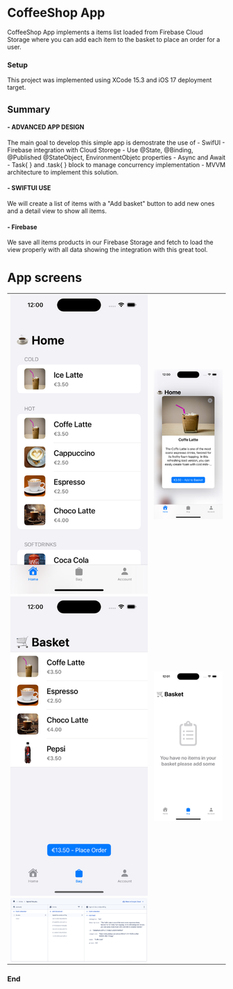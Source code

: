 # CoffeeShop App

 CoffeeShop App implements a items list loaded from Firebase Cloud Storage where you can add each item to the basket to place an order for a user.

### Setup
This project was implemented using XCode 15.3 and iOS 17 deployment target.


## Summary

#### - ADVANCED APP DESIGN
The main goal to develop this simple app is demostrate the use of 
    - SwifUI
    - Firebase integration with Cloud Storege
    - Use @State, @Binding, @Published @StateObject, EnvironmentObjetc properties
    - Async and Await
    - Task{ } and .task{ } block to manage concurrency implementation
    - MVVM architecture to implement this solution.

#### - SWIFTUI USE
We will create a list of items with a "Add basket" button to add new ones and a detail view to show all items.

#### - Firebase
We save all items products in our Firebase Storage and fetch to load the view properly with all data showing the integration with this great tool.

# App screens

<table style="width:100%">
  <tr>
    <td><img src="Screenshots/1.png" alt="drawing" width="400" heigh="867" align="center"/></th>
    <td><img src="Screenshots/2.png" alt="drawing" width="400" heigh="867" align="center"/></th>
  </tr>
    <tr>
    <td><img src="Screenshots/3.png" alt="drawing" width="400" heigh="867" align="center"/></th>
    <td><img src="Screenshots/4.png" alt="drawing" width="400" heigh="867" align="center"/></th>
  </tr>
    <tr>
    <td><img src="Screenshots/5.png" colspan="2" alt="drawing" width="800" heigh="867" align="center"/></th>
  </tr>
</table>


### End

